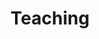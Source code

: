 ---
title: Teaching
summary: My courses
type: landing

cascade:
  - _target:
      kind: page
    params:
      show_breadcrumb: true

sections:
  - block: collection
    id: teaching
    content:
      title: Teaching
      text: I teach courses in various areas of psychology. My goal is to make psychological theories **understandable, applicable, and – ideally – enjoyable**. All courses are designed and taught by me and can be **tailored to universities or organizations**. <p>
        <p>   <a href="mailto:teaching@sebastiansiuda.com" style="font-weight:bold; color:#0a0a23; text-decoration:underline; text-decoration-color:#5DE4AF; text-underline-offset:4px; transition:all 0.3s ease;" onmouseover="this.style.textDecoration='none'; this.style.color='#5DE4AF';" onmouseout="this.style.textDecoration='underline'; this.style.color='#0a0a23'; this.style.textDecorationColor='#5DE4AF';"> If you'd like to add a psychology course to your program, feel free to reach out </a> </p>
      filters:
        folders:
          - teaching
    design:
      view: article-grid
      columns: 2
---